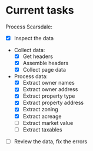 # Current tasks

Process Scarsdale:
- [x] Inspect the data
- Collect data:
    - [x] Get headers
    - [x] Assemble headers
    - [x] Collect page data
- Process data:
    - [x] Extract owner names
    - [x] Extract owner address
    - [x] Extract property type
    - [x] Extract property address
    - [x] Extract zoning
    - [x] Extract acreage
    - [ ] Extract market value
    - [ ] Extract taxables
- [ ] Review the data, fix the errors
